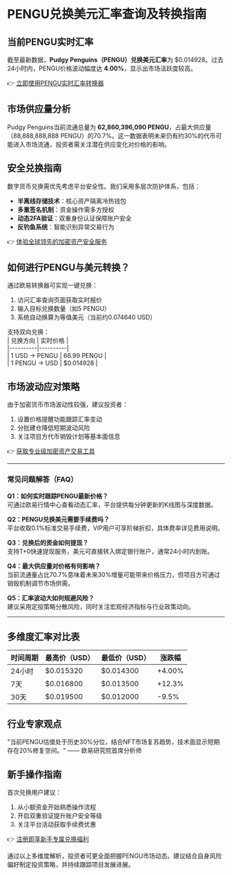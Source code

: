 # PENGU兑换美元汇率查询及转换指南  

## 当前PENGU实时汇率  
截至最新数据，**Pudgy Penguins（PENGU）兑换美元汇率**为 $0.014928。过去24小时内，PENGU价格波动幅度达 **4.00%**，显示出市场活跃度较高。  

👉 [立即使用PENGU实时汇率转换器](https://bit.ly/okx_welcome)  

## 市场供应量分析  
Pudgy Penguins当前流通总量为 **62,860,396,090 PENGU**，占最大供应量（88,888,888,888 PENGU）的70.7%。这一数据表明未来仍有约30%的代币可能进入市场流通，投资者需关注潜在供应变化对价格的影响。  

## 安全兑换指南  
数字货币兑换需优先考虑平台安全性。我们采用多层次防护体系，包括：  
- **半离线存储技术**：核心资产隔离冷热钱包  
- **多重签名机制**：资金操作需多方授权  
- **动态2FA验证**：双重身份认证保障账户安全  
- **反钓鱼系统**：智能识别异常交易行为  

👉 [体验全球领先的加密资产安全服务](https://bit.ly/okx_welcome)  

## 如何进行PENGU与美元转换？  
通过欧易转换器可实现一键兑换：  
1. 访问汇率查询页面获取实时报价  
2. 输入目标兑换数量（如5 PENGU）  
3. 系统自动换算为等值美元（当前约0.074640 USD）  

支持双向兑换：  
| 兑换方向 | 实时价格 |  
|----------|----------|  
| 1 USD → PENGU | 66.99 PENGU |  
| 1 PENGU → USD | $0.014928 |  

## 市场波动应对策略  
由于加密货币市场波动性较强，建议投资者：  
1. 设置价格提醒功能跟踪汇率变动  
2. 分批建仓降低短期波动风险  
3. 关注项目方代币销毁计划等基本面信息  

👉 [获取专业级加密资产交易工具](https://bit.ly/okx_welcome)  

---

### 常见问题解答（FAQ）  
**Q1：如何实时跟踪PENGU最新价格？**  
可通过欧易行情中心查看动态汇率，平台提供每分钟更新的K线图与深度数据。  

**Q2：PENGU兑换美元需要手续费吗？**  
平台收取0.1%标准交易手续费，VIP用户可享阶梯折扣，具体费率详见费用说明。  

**Q3：兑换后的资金如何提现？**  
支持T+0快速提现服务，美元可直接转入绑定银行账户，通常24小时内到账。  

**Q4：最大供应量对价格有何影响？**  
当前流通量占比70.7%意味着未来30%增量可能带来价格压力，但项目方可通过销毁机制调节市场供需。  

**Q5：汇率波动大如何规避风险？**  
建议采用定投策略分散风险，同时关注宏观经济指标与行业政策动向。  

---

## 多维度汇率对比表  
| 时间周期 | 最高价（USD） | 最低价（USD） | 涨跌幅 |  
|----------|---------------|---------------|--------|  
| 24小时   | $0.015320     | $0.014300     | +4.00% |  
| 7天      | $0.016800     | $0.013500     | +12.3% |  
| 30天     | $0.019500     | $0.012000     | -9.5%  |  

## 行业专家观点  
"当前PENGU估值处于历史30%分位，结合NFT市场复苏趋势，技术面显示短期存在20%修复空间。" —— 欧易研究院首席分析师  

## 新手操作指南  
首次兑换用户建议：  
1. 从小额资金开始熟悉操作流程  
2. 开启双重验证提升账户安全等级  
3. 关注平台活动获取手续费优惠  

👉 [注册即享新手专属兑换福利](https://bit.ly/okx_welcome)  

通过以上多维度解析，投资者可更全面把握PENGU市场动态。建议结合自身风险偏好制定投资策略，并持续跟踪项目发展进展。